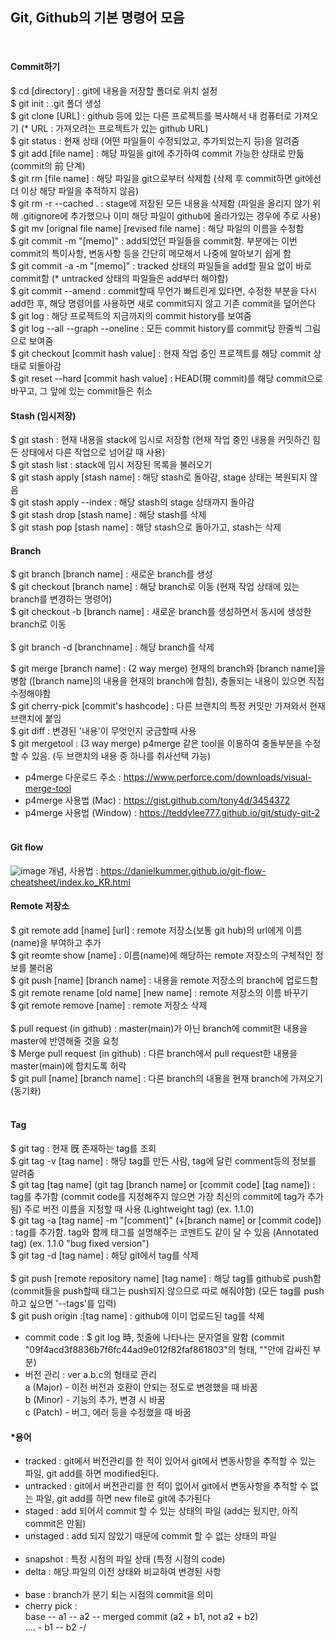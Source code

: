 ## Git, Github의 기본 명령어 모음
<br/> 

#### Commit하기
$ cd [directory] : git에 내용을 저장할 폴더로 위치 설정<br/> 
$ git init : .git 폴더 생성<br/> 
$ git clone [URL] : github 등에 있는 다른 프로젝트를 복사해서 내 컴퓨터로 가져오기 (* URL : 가져오려는 프로젝트가 있는 github URL)<br/> 
$ git status : 현재 상태 (어떤 파일들이 수정되었고, 추가되었는지 등)을 알려줌<br/> 
$ git add [file name] : 해당 파일을 git에 추가하여 commit 가능한 상태로 만듦 (commit의 前 단계)<br/> 
$ git rm [file name] : 해당 파일을 git으로부터 삭제함 (삭제 후 commit하면 git에선 더 이상 해당 파일을 추적하지 않음)<br/> 
$ git rm -r --cached . : stage에 저장된 모든 내용을 삭제함 (파일을 올리지 않기 위해 .gitignore에 추가했으나 이미 해당 파일이 github에 올라가있는 경우에 주로 사용) <br/>
$ git mv [orignal file name] [revised file name] : 해당 파일의 이름을 수정함<br/> 
$ git commit -m "[memo]" : add되었던 파일들을 commit함. <memo>부분에는 이번 commit의 특이사항, 변동사항 등을 간단히 메모해서 나중에 알아보기 쉽게 함<br/> 
$ git commit -a -m "[memo]" : tracked 상태의 파일들을 add할 필요 없이 바로 commit함 (* untracked 상태의 파일들은 add부터 해야함)<br/> 
$ git commit --amend : commit할때 무언가 빠트린게 있다면, 수정한 부분을 다시 add한 후, 해당 명령어를 사용하면 새로 commit되지 않고 기존 commit을 덮어쓴다<br/> 
$ git log : 해당 프로젝트의 지금까지의 commit history를 보여줌<br/> 
$ git log --all --graph --oneline : 모든 commit history를 commit당 한줄씩 그림으로 보여줌<br/>
$ git checkout [commit hash value] : 현재 작업 중인 프로젝트를 해당 commit 상태로 되돌아감<br/> 
$ git reset --hard [commit hash value] : HEAD(現 commit)를 해당 commit으로 바꾸고, 그 앞에 있는 commit들은 취소<br/>

#### Stash (임시저장)
$ git stash : 현재 내용을 stack에 임시로 저장함 (현재 작업 중인 내용을 커밋하긴 힘든 상태에서 다른 작업으로 넘어갈 때 사용)<br/> 
$ git stash list : stack에 임시 저장된 목록을 불러오기<br/> 
$ git stash apply [stash name] : 해당 stash로 돌아감, stage 상태는 복원되지 않음<br/>
$ git stash apply --index : 해당 stash의 stage 상태까지 돌아감 <br/>
$ git stash drop [stash name] : 해당 stash를 삭제 <br/>
$ git stash pop [stash name] : 해당 stash으로 돌아가고, stash는 삭제 <br/>
  
#### Branch
$ git branch [branch name] : 새로운 branch를 생성<br/> 
$ git checkout [branch name] : 해당 branch로 이동 (현재 작업 상태에 있는 branch를 변경하는 명령어)<br/> 
$ git checkout -b [branch name] : 새로운 branch를 생성하면서 동시에 생성한 branch로 이동 <br/><br/>
$ git branch -d [branchname] : 해당 branch를 삭제 <br/>
  
$ git merge [branch name] : (2 way merge) 현재의 branch와 [branch name]을 병합 ([branch name]의 내용을 현재의 branch에 합침), 충돌되는 내용이 있으면 직접 수정해야함 <br/>
$ git cherry-pick [commit's hashcode] : 다른 브랜치의 특정 커밋만 가져와서 현재 브랜치에 붙임 <br/>
$ git diff : 변경된 '내용'이 무엇인지 궁금할때 사용 <br/>
$ git mergetool : (3 way merge) p4merge 같은 tool을 이용하여 충돌부분을 수정할 수 있음. (두 브랜치의 내용 중 하나를 취사선택 가능) <br/>
* p4merge 다운로드 주소 : https://www.perforce.com/downloads/visual-merge-tool </br>
* p4merge 사용법 (Mac) : https://gist.github.com/tony4d/3454372</br>
* p4merge 사용법 (Window) : https://teddylee777.github.io/git/study-git-2<br><br/> 

#### Git flow
![image](https://user-images.githubusercontent.com/69135840/185782138-83ee2810-9307-40aa-a974-1b9a3691ad4f.png)
개념, 사용법 : https://danielkummer.github.io/git-flow-cheatsheet/index.ko_KR.html

#### Remote 저장소
$ git remote add [name] [url] : remote 저장소(보통 git hub)의 url에게 이름(name)을 부여하고 추가<br/> 
$ git reomte show [name] : 이름(name)에 해당하는 remote 저장소의 구체적인 정보를 불러옴<br/> 
$ git push [name] [branch name] : 내용을 remote 저장소의 branch에 업로드함<br/> 
$ git remote rename [old name] [new name] : remote 저장소의 이름 바꾸기<br/> 
$ git remote remove [name] : remote 저장소 삭제<br/> 
  <br/> 
$ pull request (in github) : master(main)가 아닌 branch에 commit한 내용을 master에 반영해줄 것을 요청<br/> 
$ Merge pull request (in github) : 다른 branch에서 pull request한 내용을 master(main)에 합치도록 허락<br/> 
$ git pull [name] [branch name] : 다른 branch의 내용을 현재 branch에 가져오기 (동기화)<br/> 
<br/>  
  
#### Tag
$ git tag : 현재 旣 존재하는 tag를 조회 <br/> 
$ git tag -v [tag name] : 해당 tag를 만든 사람, tag에 달린 comment등의 정보를 알려줌<br/> 
$ git tag [tag name]  (git tag [branch name] or [commit code] [tag name]) : tag를 추가함 (commit code를 지정해주지 않으면 가장 최신의 commit에 tag가 추가됨) 주로 버전 이름을 지정할 때 사용 (Lightweight tag) (ex. 1.1.0)<br/> 
$ git tag -a [tag name] -m "[comment]" (+[branch name] or [commit code]) : tag를 추가함. tag와 함께 태그를 설명해주는 코멘트도 같이 달 수 있음 (Annotated tag) (ex. 1.1.0 "bug fixed version")<br/> 
$ git tag -d [tag name] : 해당 git에서 tag를 삭제<br/>   
$ git push [remote repository name] [tag name] : 해당 tag를 github로 push함 (commit들을 push할때 태그는 push되지 않으므로 따로 해줘야함) (모든 tag를 push 하고 싶으면 '--tags'를 입력)<br/> 
$ git push origin :[tag name] : github에 이미 업로드된 tag를 삭제<br/> 
* commit code : $ git log 時, 첫줄에 나타나는 문자열을 말함 (commit "09f4acd3f8836b7f6fc44ad9e012f82faf861803"의 형태, ""안에 감싸진 부분)<br/> 
* 버전 관리 : ver a.b.c의 형태로 관리<br/>
  a (Major) - 이전 버전과 호환이 안되는 정도로 변경했을 때 바꿈<br/>
  b (Minor) - 기능의 추가, 변경 시 바꿈<br/>
  c (Patch) - 버그, 에러 등을 수정했을 때 바꿈<br/>
  
  
#### *용어<br/> 
- tracked : git에서 버전관리를 한 적이 있어서 git에서 변동사항을 추적할 수 있는 파일, git add를 하면 modified된다.<br/> 
- untracked : git에서 버전관리를 한 적이 없어서 git에서 변동사항을 추적할 수 없는 파일, git add를 하면 new file로 git에 추가된다<br/> 
- staged : add 되어서 commit 할 수 있는 상태의 파일 (add는 됬지만, 아직 commit은 안됨)<br/> 
- unstaged : add 되지 않았기 때문에 commit 할 수 없는 상태의 파일<br/> <br/> 
- snapshot : 특정 시점의 파일 상태 (특정 시점의 code)<br/> 
- delta : 해당 파일의 이전 상태와 비교하여 변경된 사항<br/> <br/> 
- base : branch가 분기 되는 시점의 commit을 의미<br/> 
- cherry pick :<br/> 
base -- a1 -- a2 -- merged commit (a2 + b1, not a2 + b2)<br/> 
.... \- b1 -- b2 -/<br/> 
     
